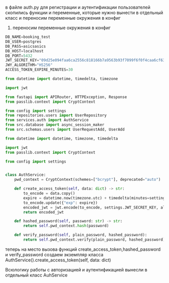 в файле auth.py для регистрации и аутентификации пользователей 
скопились функции и переменные, которые нужно вынести в отдельный класс
и переносим переменные окружения в конфиг

1) переносим переменные окружения в конфиг
```python
DB_NAME=booking_test
DB_USER=postgres
DB_PASS=asicsasics
DB_HOST=localhost
DB_PORT=5432
JWT_SECRET_KEY="09d25e094faa6ca2556c818166b7a9563b93f7099f6f0f4caa6cf63b88e8d3e7"
JWY_ALGORITHM="HS256"
ACCESS_TOKEN_EXPIRE_MINUTES=30

```

```python
from datetime import datetime, timedelta, timezone

import jwt

from fastapi import APIRouter, HTTPException, Response
from passlib.context import CryptContext

from config import settings
from repositories.users import UserRepository
from services.auth import AuthService
from src.database import async_session_maker
from src.schemas.users import UserRequestAdd, UserAdd

from datetime import datetime, timezone, timedelta

import jwt
from passlib.context import CryptContext

from config import settings


class AuthService:
    pwd_context = CryptContext(schemes=["bcrypt"], deprecated="auto")

    def create_access_token(self, data: dict) -> str:
        to_encode = data.copy()
        expire = datetime.now(timezone.utc) + timedelta(minutes=settings.ACCESS_TOKEN_EXPIRE_MINUTES)
        to_encode.update({"exp": expire})
        encoded_jwt = jwt.encode(to_encode, settings.JWT_SECRET_KEY, algorithm=settings.JWY_ALGORITHM)
        return encoded_jwt

    def hashed_password(self, password: str) -> str:
        return self.pwd_context.hash(password)

    def verify_password(self, plain_password, hashed_password):
        return self.pwd_context.verify(plain_password, hashed_password)


```

теперь на место вызова функций create_access_token,hashed_password и
verify_password создаем экземпляр класса AuthService().create_access_token(self, data: dict)

Всюлогику работы с авторизацией и аутентификацией вынесли в отдельный класс AuhService